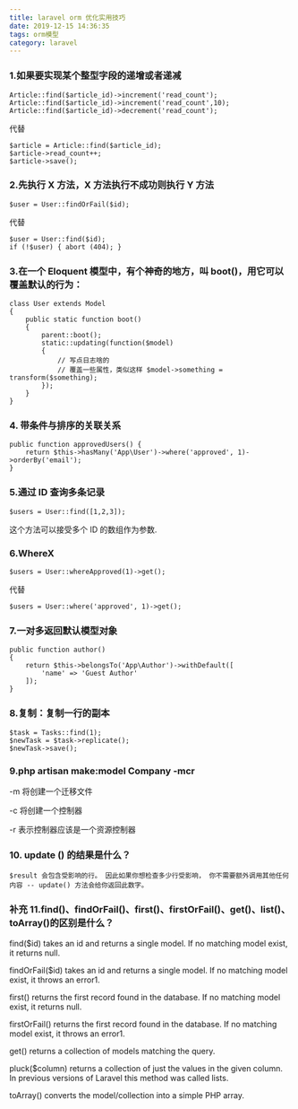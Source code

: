 ```yaml
---
title: laravel orm 优化实用技巧
date: 2019-12-15 14:36:35
tags: orm模型
category: laravel
---
```


### 1.如果要实现某个整型字段的递增或者递减

```
Article::find($article_id)->increment('read_count');
Article::find($article_id)->increment('read_count',10);
Article::find($article_id)->decrement('read_count');
```

代替

```
$article = Article::find($article_id);
$article->read_count++;
$article->save();
```

### 2.先执行 X 方法，X 方法执行不成功则执行 Y 方法

```
$user = User::findOrFail($id);
```

代替

```
$user = User::find($id);
if (!$user) { abort (404); }
```

### 3.在一个 Eloquent 模型中，有个神奇的地方，叫 boot()，用它可以覆盖默认的行为：

```
class User extends Model
{
    public static function boot()
    {
        parent::boot();
        static::updating(function($model)
        {
            // 写点日志啥的
            // 覆盖一些属性，类似这样 $model->something = transform($something);
        });
    }
}
```

### 4. 带条件与排序的关联关系

```
public function approvedUsers() {
    return $this->hasMany('App\User')->where('approved', 1)->orderBy('email');
}
```

### 5.通过 ID 查询多条记录

```
$users = User::find([1,2,3]);
```

这个方法可以接受多个 ID 的数组作为参数.

### 6.WhereX

```
$users = User::whereApproved(1)->get();
```

代替

```
$users = User::where('approved', 1)->get();
```

### 7.一对多返回默认模型对象

```
public function author()
{
    return $this->belongsTo('App\Author')->withDefault([
        'name' => 'Guest Author'
    ]);
}
```

### 8.复制：复制一行的副本

```
$task = Tasks::find(1);
$newTask = $task->replicate();
$newTask->save();
```

### 9.php artisan make:model Company -mcr

-m 将创建一个迁移文件

-c 将创建一个控制器

-r 表示控制器应该是一个资源控制器

### 10. update () 的结果是什么？

```
$result 会包含受影响的行。 因此如果你想检查多少行受影响， 你不需要额外调用其他任何内容 -- update() 方法会给你返回此数字。

```

### 补充 11.find()、findOrFail()、first()、firstOrFail()、get()、list()、toArray()的区别是什么？

find(\$id) takes an id and returns a single model. If no matching model exist, it returns null.

findOrFail(\$id) takes an id and returns a single model. If no matching model exist, it throws an error1.

first() returns the first record found in the database. If no matching model exist, it returns null.

firstOrFail() returns the first record found in the database. If no matching model exist, it throws an error1.

get() returns a collection of models matching the query.

pluck(\$column) returns a collection of just the values in the given column. In previous versions of Laravel this method was called lists.

toArray() converts the model/collection into a simple PHP array.

